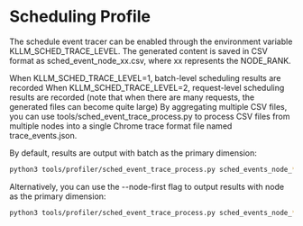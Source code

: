 # Scheduling Profile
The schedule event tracer can be enabled through the environment variable KLLM_SCHED_TRACE_LEVEL. The generated content is saved in CSV format as sched_event_node_xx.csv, where xx represents the NODE_RANK.

When KLLM_SCHED_TRACE_LEVEL=1, batch-level scheduling results are recorded
When KLLM_SCHED_TRACE_LEVEL=2, request-level scheduling results are recorded (note that when there are many requests, the generated files can become quite large)
By aggregating multiple CSV files, you can use tools/sched_event_trace_process.py to process CSV files from multiple nodes into a single Chrome trace format file named trace_events.json.

By default, results are output with batch as the primary dimension:
```bash
python3 tools/profiler/sched_event_trace_process.py sched_events_node_*.csv -a 
```
Alternatively, you can use the --node-first flag to output results with node as the primary dimension:
```bash
python3 tools/profiler/sched_event_trace_process.py sched_events_node_*.csv -a --node-first
```